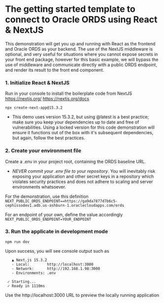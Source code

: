 # The getting started template to connect to Oracle ORDS using React & NextJS

This demonstration will get you up and running with React as the frontend and Oracle ORDS as your backend. 
The use of the NextJS middleware is optional, and very useful for situations where you cannot expose secrets in your front end package,
however for this basic example, we will bypass the use of middleware and communicate directly with a public ORDS endpoint, and render its 
result to the front end component. 


### 1. Initialize React & NextJS
Run in your console to install the boilerplate code from NextJS https://nextjs.org/ https://nextjs.org/docs

`npx create-next-app@15.3.2`

- This demo uses version 15.3.2, but using @latest is a best practice; make sure you keep your dependencies up to date and free of vulnerabilities. Using a locked version for this code demonstration will ensure it functions out of the box with it's subsequent dependencies, but again, follow the best practices.

### 2. Create your environment file
Create a .env in your project root, containing the ORDS baseline URL. 

- *NEVER commit your .env file to your repository*. You will inevitably risk exposing your application and other secret keys in a repository which violates security practices and does not adhere to scaling and server environments whatsoever. 

For the demonstration, use this definition
`NEXT_PUBLIC_ORDS_ENDPOINT==https://ga9da7877d7b6c5-cephissodev1.adb.us-ashburn-1.oraclecloudapps.com/ords`

For an endpoint of your own, define the value accordingly
`NEXT_PUBLIC_ORDS_ENDPOINT=YOUR_ENDPOINT`

### 3. Run the applicate in development mode

`npm run dev`

Upon success, you will see console output such as
```
   ▲ Next.js 15.3.2
   - Local:        http://localhost:3000
   - Network:      http://192.168.1.98:3000
   - Environments: .env

 ✓ Starting...
 ✓ Ready in 1110ms
 ```

 Use the http://localhost:3000 URL to preview the locally running application